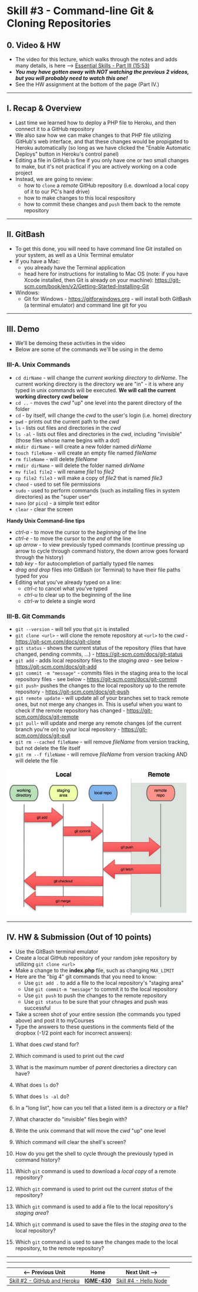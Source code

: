 # Skill #3 - Command-line Git & Cloning Repositories

## 0. Video & HW

- The video for this lecture, which walks through the notes and adds many details, is here --> [Essential Skills - Part III (15:53)](https://video.rit.edu/Watch/430-essential-skills-3)
- ***You may have gotten away with NOT watching the previous 2 videos, but you will probably need to watch this one!***
- See the HW assignment at the bottom of the page (Part IV.)

<hr>

## I. Recap & Overview

- Last time we learned how to deploy a PHP file to Heroku, and then connect it to a GitHub repository
- We also saw how we can make changes to that PHP file utilizing GitHub's web interface, and that these changes would be propigated to Heroku automatically (so long as we have clicked the "Enable Automatic Deploys" button in Heroku's control panel)
- Editing a file in GitHub is fine if you only have one or two small changes to make, but it's not practical if you are actively working on a code project
- Instead, we are going to review:
  - how to `clone` a *remote* GitHub repository (i.e. download a local copy of it to our PC's hard drive)
  - how to make changes to this local respository
  - how to commit these changes and `push` them back to the remote repository

<hr>

## II. GitBash

- To get this done, you will need to have command line Git installed on your system, as well as a Unix Terminal emulator
- If you have a Mac:
  - you already have the Terminal application
  - head here for instructions for installing to Mac OS (note: if you have Xcode installed, then Git is already on your machine): https://git-scm.com/book/en/v2/Getting-Started-Installing-Git
- Windows:
  - Git for Windows - https://gitforwindows.org - will install both GitBash (a terminal emulator) and command line git for you

<hr>

## III. Demo

- We'll be demoing these activities in the video
- Below are some of the commands we'll be using in the demo

### III-A. Unix Commands

- `cd dirName` - will change the *current working directory* to *dirName*. The current working directory is the directory we are "in" - it is where any typed in unix commands will be executed. **We will call the current working directory *cwd* below**
- `cd ..` - moves the *cwd* "up" one level into the parent directory of the folder
- `cd` - by itself, will change the *cwd* to the user's login (i.e. home) directory
- `pwd` - prints out the current path to the *cwd*
- `ls` - lists out files and directories in the *cwd*
- `ls -al` - lists out files and directories in the *cwd*, including "invisible" (those files whose name begins with a dot)
- `mkdir dirName` - will create a new folder named *dirName*
- `touch fileName` - will create an empty file named *fileName*
- `rm fileName` - will delete *fileName*
- `rmdir dirName` - will delete the folder named *dirName*
- `mv file1 file2` - will rename *file1* to *file2*
- `cp file2 file3` - will make a copy of *file2* that is named *file3*
- `chmod` - used to set file permissions
- `sudo` - used to perform commands (such as installing files in system directories) as the "super user"
- `nano` (or `pico`) - a simple text editor
- `clear` - clear the screen

**Handy Unix Command-line tips**
- *ctrl-a* - to move the cursor to the *beginning* of the line
- *ctrl-e* - to move the cursor to the *end* of the line
- *up arrow* - to view previously typed commands (continue pressing up arrow to cycle through command history, the down arrow goes forward through the history)
- *tab key* - for autocompletion of partially typed file names
- *drag and drop* files into GitBash (or Terminal) to have their file paths typed for you
- Editing what you've already typed on a line:
  - *ctrl-c* to cancel what you've typed
  - *ctrl-u* to clear up to the beginning of the line
  - *ctrl-w* to delete a single word



### III-B. Git Commands

- `git --version` - will tell you that `git` is installed
- `git clone <url>` - will clone the remote repository at `<url>` to the *cwd* - https://git-scm.com/docs/git-clone
- `git status` - shows the current status of the repository (files that have changed, pending commits, ...) - https://git-scm.com/docs/git-status
- `git add` - adds local repository files to the *staging area* - see below - https://git-scm.com/docs/git-add
- `git commit -m "message"` - commits files in the staging area to the local repository files - see below - https://git-scm.com/docs/git-commit
- `git push`- pushes the changes to the local repository up to the remote repository - https://git-scm.com/docs/git-push
- `git remote update` - will update all of your branches set to track remote ones, but not merge any changes in. This is useful when you want to check if the remote repository has changed - https://git-scm.com/docs/git-remote
- `git pull`- will update and merge any remote changes (of the current branch you're on) to your local repository - https://git-scm.com/docs/git-pull
- `git rm --cached fileName` - will remove *fileName* from version tracking, but not delete the file itself
- `git rm --f fileName` - will remove *fileName* from version tracking AND will delete the file

![screenshot](./_images/ss-18.png)

<hr>

## IV. HW & Submission (Out of 10 points)
- Use the GitBash terminal emulator
- Create a local GitHub repository of your random joke repository by utilizing `git clone <url>`
- Make a change to the **index.php** file, such as changing `MAX_LIMIT`
- Here are the "big 4" git commands that you need to know:
  - Use `git add .` to add a file to the local repository's "staging area"
  - Use `git commit-m "message"` to commit it to the local repository
  - Use `git push` to push the changes to the remote repository
  - Use `git status` to be sure that your chnages and push was successful
- Take a screen shot of your entire session (the commands you typed above) and post it to myCourses
- Type the answers to these questions in the comments field of the dropbox (-1/2 point each for incorrect answers):

1. What does *cwd* stand for?

2. Which command is used to print out the *cwd*

3. What is the maximum number of *parent* directories a directory can have? 

4. What does `ls` do?

5. What does `ls -al` do?

6. In a "long list", how can you tell that a listed item is a directory or a file?

7. What character do "invisible" files begin with?

8. Write the unix command that will move the *cwd* "up" one level

9. Which command will clear the shell's screen? 

10. How do you get the shell to cycle through the previously typed in command history?

11. Which `git` command is used to download a *local copy* of a remote repository?

12. Which `git` command is used to print out the current *status* of the repository?

13. Which `git` command is used to add a file to the local repository's *staging area*?

14. Which `git` command is used to save the files in the *staging area* to the local repository?

15. Which `git` command is used to save the changes made to the local repository, to the remote repository?
  
  




<hr><hr>

| <-- Previous Unit | Home | Next Unit -->
| --- | --- | --- 
|   [Skill #2 - GitHub and Heroku](2-github-and-heroku.md) |  [**IGME-430**](../) | [Skill #4 - Hello Node](4-hello-node.md)
